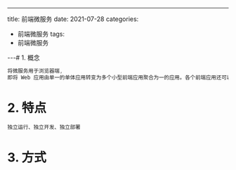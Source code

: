 ---

title: 前端微服务
date: 2021-07-28
categories:

- 前端微服务
  tags:
- 前端微服务

---# 1. 概念

```js
将微服务用于浏览器端,
即将 Web 应用由单一的单体应用转变为多个小型前端应用聚合为一的应用。各个前端应用还可以独立运行、独立开发、独立部署。
```

# 2. 特点

```js
独立运行、独立开发、独立部署
```

# 3. 方式
